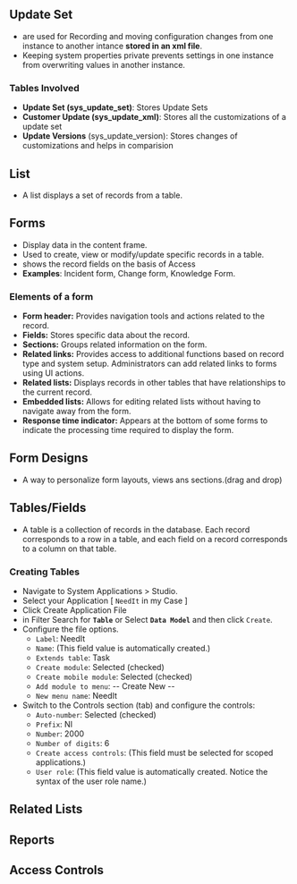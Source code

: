 ## Update Set 
* are used for Recording and moving configuration changes from one instance to another intance **stored in an xml file**.
* Keeping system properties private prevents settings in one instance from overwriting values in another instance.
### Tables Involved
* **Update Set (sys_update_set)**: Stores Update Sets
* **Customer Update (sys_update_xml)**: Stores all the customizations of a update set 
* **Update Versions** (sys_update_version): Stores changes of customizations and helps in comparision
## List
* A list displays a set of records from a table.

## Forms
* Display data in the content frame.
* Used to create, view or modify/update specific records in a table.
* shows the record fields on the basis of Access
* **Examples**: Incident form, Change form, Knowledge Form.
### Elements of a form
* **Form header:** Provides navigation tools and actions related to the record.
* **Fields:** Stores specific data about the record.
* **Sections:**	Groups related information on the form.
* **Related links:** Provides access to additional functions based on record type and system setup. Administrators can add related links to forms using UI actions.
* **Related lists:** Displays records in other tables that have relationships to the current record.
* **Embedded lists:** Allows for editing related lists without having to navigate away from the form.
* **Response time indicator:**	Appears at the bottom of some forms to indicate the processing time required to display the form.
## Form Designs
* A way to personalize form layouts, views ans sections.(drag and drop)
## Tables/Fields
* A table is a collection of records in the database. Each record corresponds to a row in a table, and each field on a record corresponds to a column on that table.
### Creating Tables
* Navigate to System Applications > Studio.
* Select your Application [ `NeedIt` in my Case ]
* Click Create Application File
* in Filter Search for **`Table`** or Select **`Data Model`** and then click `Create`.
* Configure the file options.
    * `Label`: NeedIt
    * `Name`: (This field value is automatically created.)
    * `Extends table`: Task
    * `Create module`: Selected (checked)
    * `Create mobile module`: Selected (checked)
    * `Add module to menu`: -- Create New --
    * `New menu name`: NeedIt
* Switch to the Controls section (tab) and configure the controls:
    * `Auto-number`: Selected (checked)
    * `Prefix`: NI
    * `Number`: 2000
    * `Number of digits`: 6
    * `Create access controls`: (This field must be selected for scoped applications.)
    * `User role`: (This field value is automatically created. Notice the syntax of the user role name.)
## Related Lists
## Reports
## Access Controls

